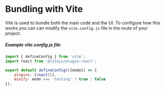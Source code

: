 # Bundling with Vite

Vite is used to bundle both the main code and the UI. To configure how this works you can can modify the `vite.config.js` file in the route of your project.

##### Example vite.config.js file

```js
import { defineConfig } from 'vite';
import react from '@vitejs/plugin-react';

export default defineConfig(({mode}) => {
	plugins: [react()],
    minify: mode === 'testing' ? true : false
});
```

